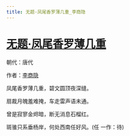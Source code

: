 ```yaml
---
title: 无题·凤尾香罗薄几重_李商隐
---
```


# [无题·凤尾香罗薄几重](http://so.gushiwen.org/view_29118.aspx)

朝代：唐代

作者：[李商隐](http://so.gushiwen.org/author_204.aspx)

凤尾香罗薄几重，碧文圆顶夜深缝。

扇裁月魄羞难掩，车走雷声语未通。

曾是寂寥金烬暗，断无消息石榴红。

斑骓只系垂杨岸，何处西南任好风。(任 一作：待)